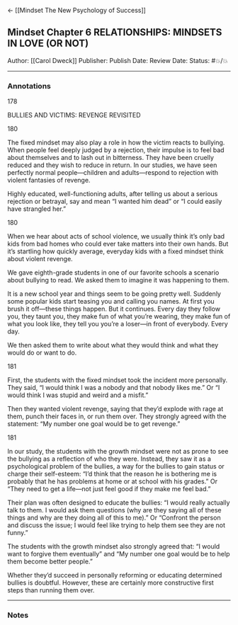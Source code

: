 <- [[Mindset The New Psychology of Success]]

## Mindset Chapter 6 RELATIONSHIPS: MINDSETS IN LOVE (OR NOT)

Author: [[Carol Dweck]]
Publisher:
Publish Date:
Review Date:
Status: #💥/💥

___

### Annotations

178

BULLIES AND VICTIMS: REVENGE REVISITED

180

The fixed mindset may also play a role in how the victim reacts to bullying. When people feel deeply judged by a rejection, their impulse is to feel bad about themselves and to lash out in bitterness. They have been cruelly reduced and they wish to reduce in return. In our studies, we have seen perfectly normal people—children and adults—respond to rejection with violent fantasies of revenge.

Highly educated, well-functioning adults, after telling us about a serious rejection or betrayal, say and mean “I wanted him dead” or “I could easily have strangled her.”

180

When we hear about acts of school violence, we usually think it’s only bad kids from bad homes who could ever take matters into their own hands. But it’s startling how quickly average, everyday kids with a fixed mindset think about violent revenge.

We gave eighth-grade students in one of our favorite schools a scenario about bullying to read. We asked them to imagine it was happening to them.

  

It is a new school year and things seem to be going pretty well. Suddenly some popular kids start teasing you and calling you names. At first you brush it off—these things happen. But it continues. Every day they follow you, they taunt you, they make fun of what you’re wearing, they make fun of what you look like, they tell you you’re a loser—in front of everybody. Every day.

  

We then asked them to write about what they would think and what they would do or want to do.

181

First, the students with the fixed mindset took the incident more personally. They said, “I would think I was a nobody and that nobody likes me.” Or “I would think I was stupid and weird and a misfit.”

Then they wanted violent revenge, saying that they’d explode with rage at them, punch their faces in, or run them over. They strongly agreed with the statement: “My number one goal would be to get revenge.”

181

In our study, the students with the growth mindset were not as prone to see the bullying as a reflection of who they were. Instead, they saw it as a psychological problem of the bullies, a way for the bullies to gain status or charge their self-esteem: “I’d think that the reason he is bothering me is probably that he has problems at home or at school with his grades.” Or “They need to get a life—not just feel good if they make me feel bad.”

Their plan was often designed to educate the bullies: “I would really actually talk to them. I would ask them questions (why are they saying all of these things and why are they doing all of this to me).” Or “Confront the person and discuss the issue; I would feel like trying to help them see they are not funny.”

The students with the growth mindset also strongly agreed that: “I would want to forgive them eventually” and “My number one goal would be to help them become better people.”

Whether they’d succeed in personally reforming or educating determined bullies is doubtful. However, these are certainly more constructive first steps than running them over.

___

### Notes

